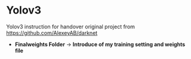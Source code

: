 # Yolov3
Yolov3 instruction for handover
original project from 
https://github.com/AlexeyAB/darknet

<ul>
<li><b>Finalweights Folder</b> -> <b>Introduce of my training setting and weights file</b></li>
</ul>
